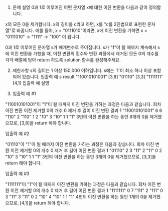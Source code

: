 1. 문제 설명
   0과 1로 이루어진 어떤 문자열 x에 대한 이진 변환을 다음과 같이 정의합니다.

x의 모든 0을 제거합니다.
x의 길이를 c라고 하면, x를 "c를 2진법으로 표현한 문자열"로 바꿉니다.
예를 들어, x = "0111010"이라면, x에 이진 변환을 가하면 x = "0111010" -> "1111" -> "100" 이 됩니다.

0과 1로 이루어진 문자열 s가 매개변수로 주어집니다. s가 "1"이 될 때까지 계속해서 s에 이진 변환을 가했을 때, 이진 변환의 횟수와 변환 과정에서 제거된 모든 0의 개수를 각각 배열에 담아 return 하도록 solution 함수를 완성해주세요.

2. 제한사항
   s의 길이는 1 이상 150,000 이하입니다.
   s에는 '1'이 최소 하나 이상 포함되어 있습니다.
   입출력 예
   s result
   "110010101001" [3,8]
   "01110" [3,3]
   "1111111" [4,1]
   입출력 예 설명

3. 입출력 예 #1

"110010101001"이 "1"이 될 때까지 이진 변환을 가하는 과정은 다음과 같습니다.
회차 이진 변환 이전 제거할 0의 개수 0 제거 후 길이 이진 변환 결과
1 "110010101001" 6 6 "110"
2 "110" 1 2 "10"
3 "10" 1 1 "1"
3번의 이진 변환을 하는 동안 8개의 0을 제거했으므로, [3,8]을 return 해야 합니다.

입출력 예 #2

"01110"이 "1"이 될 때까지 이진 변환을 가하는 과정은 다음과 같습니다.
회차 이진 변환 이전 제거할 0의 개수 0 제거 후 길이 이진 변환 결과
1 "01110" 2 3 "11"
2 "11" 0 2 "10"
3 "10" 1 1 "1"
3번의 이진 변환을 하는 동안 3개의 0을 제거했으므로, [3,3]을 return 해야 합니다.

입출력 예 #3

"1111111"이 "1"이 될 때까지 이진 변환을 가하는 과정은 다음과 같습니다.
회차 이진 변환 이전 제거할 0의 개수 0 제거 후 길이 이진 변환 결과
1 "1111111" 0 7 "111"
2 "111" 0 3 "11"
3 "11" 0 2 "10"
4 "10" 1 1 "1"
4번의 이진 변환을 하는 동안 1개의 0을 제거했으므로, [4,1]을 return 해야 합니다.
